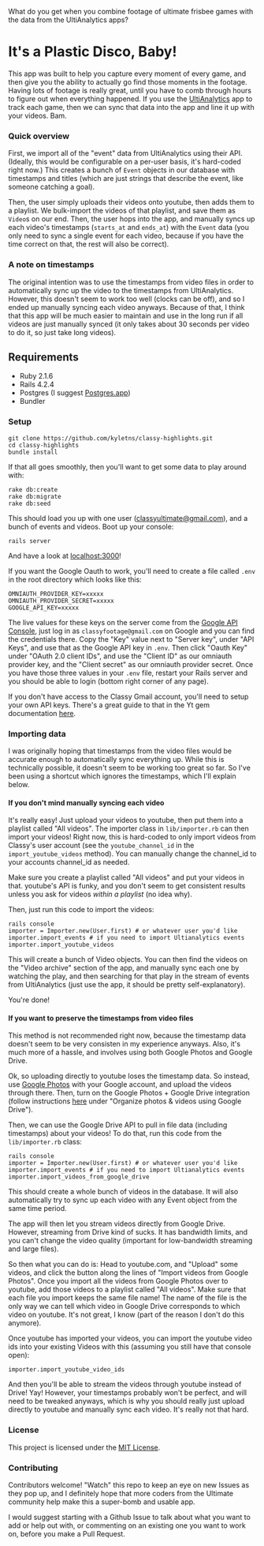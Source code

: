 What do you get when you combine footage of ultimate frisbee games with the data from the UltiAnalytics apps?

# It's a Plastic Disco, Baby!

This app was built to help you capture every moment of every game, and then give you the ability to actually go find those moments in the footage. Having lots of footage is really great, until you have to comb through hours to figure out when everything happened. If you use the [UltiAnalytics](http://ultianalytics.com) app to track each game, then we can sync that data into the app and line it up with your videos. Bam.


### Quick overview
First, we import all of the "event" data from UltiAnalytics using their API. (Ideally, this would be configurable on a per-user basis, it's hard-coded right now.) This creates a bunch of `Event` objects in our database with timestamps and titles (which are just strings that describe the event, like someone catching a goal).

Then, the user simply uploads their videos onto youtube, then adds them to a playlist. We bulk-import the videos of that playlist, and save them as `Video`s on our end. Then, the user hops into the app, and manually syncs up each video's timestamps (`starts_at` and `ends_at`) with the `Event` data (you only need to sync a single event for each video, because if you have the time correct on that, the rest will also be correct).


### A note on timestamps
The original intention was to use the timestamps from video files in order to automatically sync up the video to the timestamps from UltiAnalytics. However, this doesn't seem to work too well (clocks can be off), and so I ended up manually syncing each video anyways. Because of that, I think that this app will be much easier to maintain and use in the long run if all videos are just manually synced (it only takes about 30 seconds per video to do it, so just take long videos).


## Requirements

- Ruby 2.1.6
- Rails 4.2.4
- Postgres (I suggest [Postgres.app](http://postgresapp.com/))
- Bundler

### Setup

```
git clone https://github.com/kyletns/classy-highlights.git
cd classy-highlights
bundle install
```

If that all goes smoothly, then you'll want to get some data to play around with:

```
rake db:create
rake db:migrate
rake db:seed
```

This should load you up with one user (classyultimate@gmail.com), and a bunch of events and videos. Boot up your console:

```
rails server
```

And have a look at [localhost:3000](http://localhost:3000)!

If you want the Google Oauth to work, you'll need to create a file called `.env` in the root directory which looks like this:

```
OMNIAUTH_PROVIDER_KEY=xxxxx
OMNIAUTH_PROVIDER_SECRET=xxxxx
GOOGLE_API_KEY=xxxxx
```

The live values for these keys on the server come from the [Google API Console](https://console.developers.google.com/apis/credentials?project=classy-highlights-1322), just log in as `classyfootage@gmail.com` on Google and you can find the credentials there. Copy the "Key" value next to "Server key", under "API Keys", and use that as the Google API key in `.env`. Then click "Oauth Key" under "OAuth 2.0 client IDs", and use the "Client ID" as our omniauth provider key, and the "Client secret" as our omniauth provider secret. Once you have those three values in your `.env` file, restart your Rails server and you should be able to login (bottom right corner of any page).

If you don't have access to the Classy Gmail account, you'll need to setup your own API keys. There's a great guide to that in the Yt gem documentation [here](https://github.com/Fullscreen/yt#configuring-your-app).


### Importing data

I was originally hoping that timestamps from the video files would be accurate enough to automatically sync everything up. While this is technically possible, it doesn't seem to be working too great so far. So I've been using a shortcut which ignores the timestamps, which I'll explain below.

#### If you don't mind manually syncing each video

It's really easy! Just upload your videos to youtube, then put them into a playlist called "All videos". The importer class in `lib/importer.rb` can then import your videos! Right now, this is hard-coded to only import videos from Classy's user account (see the `youtube_channel_id` in the `import_youtube_videos` method). You can manually change the channel_id to your accounts channel_id as needed. 

Make sure you create a playlist called "All videos" and put your videos in that. youtube's API is funky, and you don't seem to get consistent results unless you ask for videos *within a playlist* (no idea why).

Then, just run this code to import the videos:

```
rails console
importer = Importer.new(User.first) # or whatever user you'd like
importer.import_events # if you need to import Ultianalytics events
importer.import_youtube_videos
```

This will create a bunch of Video objects. You can then find the videos on the "Video archive" section of the app, and manually sync each one by watching the play, and then searching for that play in the stream of events from UltiAnalytics (just use the app, it should be pretty self-explanatory).

You're done!


#### If you want to preserve the timestamps from video files

This method is not recommended right now, because the timestamp data doesn't seem to be very consisten in my experience anyways. Also, it's much more of a hassle, and involves using both Google Photos and Google Drive.

Ok, so uploading directly to youtube loses the timestamp data. So instead, use [Google Photos](https://photos.google.com) with your Google account, and upload the videos through there. Then, turn on the Google Photos + Google Drive integration (follow instructions [here](https://support.google.com/photos/answer/6156103?hl=en) under "Organize photos & videos using Google Drive"). 

Then, we can use the Google Drive API to pull in file data (including timestamps) about your videos! To do that, run this code from the `lib/importer.rb` class:

```
rails console
importer = Importer.new(User.first) # or whatever user you'd like
importer.import_events # if you need to import Ultianalytics events
importer.import_videos_from_google_drive
```

This should create a whole bunch of videos in the database. It will also automatically try to sync up each video with any Event object from the same time period. 

The app will then let you stream videos directly from Google Drive. However, streaming from Drive kind of sucks. It has bandwidth limits, and you can't change the video quality (important for low-bandwidth streaming and large files). 

So then what you can do is: Head to youtube.com, and "Upload" some videos, and click the button along the lines of "Import videos from Google Photos". Once you import all the videos from Google Photos over to youtube, add those videos to a playlist called "All videos". Make sure that each file you import keeps the same file name! The name of the file is the only way we can tell which video in Google Drive corresponds to which video on youtube. It's not great, I know (part of the reason I don't do this anymore). 

Once youtube has imported your videos, you can import the youtube video ids into your existing Videos with this (assuming you still have that console open):

```
importer.import_youtube_video_ids
```

And then you'll be able to stream the videos through youtube instead of Drive! Yay! However, your timestamps probably won't be perfect, and will need to be tweaked anyways, which is why you should really just upload directly to youtube and manually sync each video. It's really not that hard.


### License

This project is licensed under the [MIT License](LICENSE.txt).

### Contributing

Contributors welcome! "Watch" this repo to keep an eye on new Issues as they pop up, and I definitely hope that more coders from the Ultimate community help make this a super-bomb and usable app.

I would suggest starting with a Github Issue to talk about what you want to add or help out with, or commenting on an existing one you want to work on, before you make a Pull Request.
